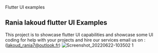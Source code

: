 Flutter UI examples 
## Rania lakoud flutter UI Examples
This project is to showcase flutter UI capabilities and showcase some UI coding
for help with your projects and hire our services email us on :
(lakoud_rania7@outlook.fr)
![Screenshot_20220622-103502 1](https://user-images.githubusercontent.com/59982662/174997282-7060296c-db3e-40eb-b173-e20d5794a1b8.jpg)
